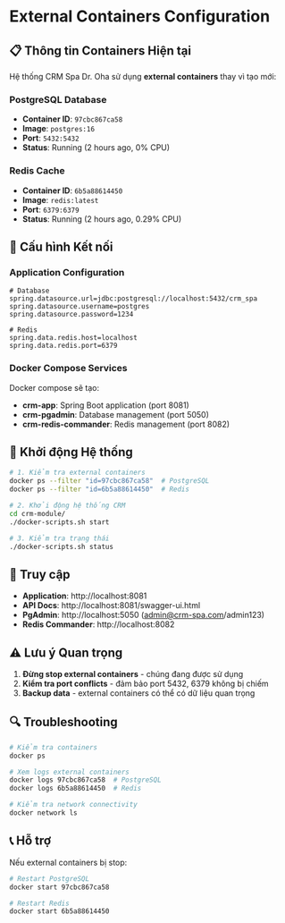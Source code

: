 # External Containers Configuration

## 📋 Thông tin Containers Hiện tại

Hệ thống CRM Spa Dr. Oha sử dụng **external containers** thay vì tạo mới:

### PostgreSQL Database

- **Container ID**: `97cbc867ca58`
- **Image**: `postgres:16`
- **Port**: `5432:5432`
- **Status**: Running (2 hours ago, 0% CPU)

### Redis Cache

- **Container ID**: `6b5a88614450`
- **Image**: `redis:latest`
- **Port**: `6379:6379`
- **Status**: Running (2 hours ago, 0.29% CPU)

## 🔧 Cấu hình Kết nối

### Application Configuration

```properties
# Database
spring.datasource.url=jdbc:postgresql://localhost:5432/crm_spa
spring.datasource.username=postgres
spring.datasource.password=1234

# Redis
spring.data.redis.host=localhost
spring.data.redis.port=6379
```

### Docker Compose Services

Docker compose sẽ tạo:

- **crm-app**: Spring Boot application (port 8081)
- **crm-pgadmin**: Database management (port 5050)
- **crm-redis-commander**: Redis management (port 8082)

## 🚀 Khởi động Hệ thống

```bash
# 1. Kiểm tra external containers
docker ps --filter "id=97cbc867ca58"  # PostgreSQL
docker ps --filter "id=6b5a88614450"  # Redis

# 2. Khởi động hệ thống CRM
cd crm-module/
./docker-scripts.sh start

# 3. Kiểm tra trạng thái
./docker-scripts.sh status
```

## 📱 Truy cập

- **Application**: http://localhost:8081
- **API Docs**: http://localhost:8081/swagger-ui.html
- **PgAdmin**: http://localhost:5050 (admin@crm-spa.com/admin123)
- **Redis Commander**: http://localhost:8082

## ⚠️ Lưu ý Quan trọng

1. **Đừng stop external containers** - chúng đang được sử dụng
2. **Kiểm tra port conflicts** - đảm bảo port 5432, 6379 không bị chiếm
3. **Backup data** - external containers có thể có dữ liệu quan trọng

## 🔍 Troubleshooting

```bash
# Kiểm tra containers
docker ps

# Xem logs external containers
docker logs 97cbc867ca58  # PostgreSQL
docker logs 6b5a88614450  # Redis

# Kiểm tra network connectivity
docker network ls
```

## 📞 Hỗ trợ

Nếu external containers bị stop:

```bash
# Restart PostgreSQL
docker start 97cbc867ca58

# Restart Redis
docker start 6b5a88614450
```
